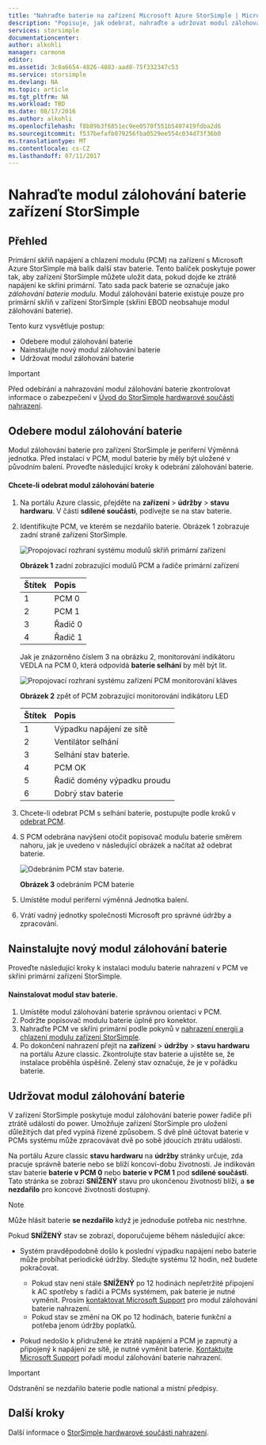 ```yaml
---
title: "Nahraďte baterie na zařízení Microsoft Azure StorSimple | Microsoft Docs"
description: "Popisuje, jak odebrat, nahraďte a udržovat modul zálohování baterie zařízení StorSimple."
services: storsimple
documentationcenter: 
author: alkohli
manager: carmonm
editor: 
ms.assetid: 3c8a6654-4826-4883-aad8-75f332347c53
ms.service: storsimple
ms.devlang: NA
ms.topic: article
ms.tgt_pltfrm: NA
ms.workload: TBD
ms.date: 08/17/2016
ms.author: alkohli
ms.openlocfilehash: f8b89b3f6851ec9ee0570f551b5407419fdba2d6
ms.sourcegitcommit: f537befafb079256fba0529ee554c034d73f36b0
ms.translationtype: MT
ms.contentlocale: cs-CZ
ms.lasthandoff: 07/11/2017
---
```

# <a name="replace-the-backup-battery-module-on-your-storsimple-device"></a>Nahraďte modul zálohování baterie zařízení StorSimple
## <a name="overview"></a>Přehled
Primární skříň napájení a chlazení modulu (PCM) na zařízení s Microsoft Azure StorSimple má balík další stav baterie. Tento balíček poskytuje power tak, aby zařízení StorSimple můžete uložit data, pokud dojde ke ztrátě napájení ke skříni primární. Tato sada pack baterie se označuje jako *zálohování baterie modulu*. Modul zálohování baterie existuje pouze pro primární skříň v zařízení StorSimple (skříni EBOD neobsahuje modul zálohování baterie). 

Tento kurz vysvětluje postup:

* Odebere modul zálohování baterie 
* Nainstalujte nový modul zálohování baterie
* Udržovat modul zálohování baterie

> [!IMPORTANT]
> Před odebírání a nahrazování modul zálohování baterie zkontrolovat informace o zabezpečení v [Úvod do StorSimple hardwarové součásti nahrazení](storsimple-hardware-component-replacement.md).
> 
> 

## <a name="remove-the-backup-battery-module"></a>Odebere modul zálohování baterie
Modul zálohování baterie pro zařízení StorSimple je periferní Výměnná jednotka. Před instalací v PCM, modul baterie by měly být uložené v původním balení. Proveďte následující kroky k odebrání zálohování baterie.

#### <a name="to-remove-the-backup-battery-module"></a>Chcete-li odebrat modul zálohování baterie
1. Na portálu Azure classic, přejděte na **zařízení** > **údržby** > **stavu hardwaru**. V části **sdílené součásti**, podívejte se na stav baterie.
2. Identifikujte PCM, ve kterém se nezdařilo baterie. Obrázek 1 zobrazuje zadní straně zařízení StorSimple.
   
    ![Propojovací rozhraní systému modulů skříň primární zařízení](./media/storsimple-battery-replacement/IC740994.png)
   
    **Obrázek 1** zadní zobrazující modulů PCM a řadiče primární zařízení
   
   | Štítek | Popis |
   |:--- |:--- |
   | 1 |PCM 0 |
   | 2 |PCM 1 |
   | 3 |Řadič 0 |
   | 4 |Řadič 1 |
   
    Jak je znázorněno číslem 3 na obrázku 2, monitorování indikátoru VEDLA na PCM 0, která odpovídá **baterie selhání** by měl být lit.
   
    ![Propojovací rozhraní systému zařízení PCM monitorování kláves](./media/storsimple-battery-replacement/IC740992.png)
   
    **Obrázek 2** zpět of PCM zobrazující monitorování indikátoru LED
   
   | Štítek | Popis |
   |:--- |:--- |
   | 1 |Výpadku napájení ze sítě |
   | 2 |Ventilátor selhání |
   | 3 |Selhání stav baterie. |
   | 4 |PCM OK |
   | 5 |Řadič domény výpadku proudu |
   | 6 |Dobrý stav baterie |
3. Chcete-li odebrat PCM s selhání baterie, postupujte podle kroků v [odebrat PCM](storsimple-power-cooling-module-replacement.md#remove-a-pcm).
4. S PCM odebrána navýšení otočit popisovač modulu baterie směrem nahoru, jak je uvedeno v následující obrázek a načítat až odebrat baterie.
   
    ![Odebráním PCM stav baterie.](./media/storsimple-battery-replacement/IC741019.png)
   
    **Obrázek 3** odebráním PCM baterie
5. Umístěte modul periferní výměnná Jednotka balení.
6. Vrátí vadný jednotky společnosti Microsoft pro správné údržby a zpracování.

## <a name="install-a-new-backup-battery-module"></a>Nainstalujte nový modul zálohování baterie
Proveďte následující kroky k instalaci modulu baterie nahrazení v PCM ve skříni primární zařízení StorSimple.

#### <a name="to-install-the-battery-module"></a>Nainstalovat modul stav baterie.
1. Umístěte modul zálohování baterie správnou orientaci v PCM.
2. Podržte popisovač modulu baterie úplně pro konektor.
3. Nahraďte PCM ve skříni primární podle pokynů v [nahrazení energii a chlazení modulu zařízení StorSimple](storsimple-power-cooling-module-replacement.md).
4. Po dokončení nahrazení přejít na **zařízení** > **údržby** > **stavu hardwaru** na portálu Azure classic. Zkontrolujte stav baterie a ujistěte se, že instalace proběhla úspěšně. Zelený stav označuje, že je v pořádku baterie.

## <a name="maintain-the-backup-battery-module"></a>Udržovat modul zálohování baterie
V zařízení StorSimple poskytuje modul zálohování baterie power řadiče při ztrátě událostí do power. Umožňuje zařízení StorSimple pro uložení důležitých dat před vypíná řízené způsobem. S dvě plně účtovat baterie v PCMs systému může zpracovávat dvě po sobě jdoucích ztrátu události.

Na portálu Azure classic **stavu hardwaru** na **údržby** stránky určuje, zda pracuje správně baterie nebo se blíží koncoví-dobu životnosti. Je indikován stav baterie **baterie v PCM 0** nebo **baterie v PCM 1** pod **sdílené součásti**. Tato stránka se zobrazí **SNÍŽENÝ** stavu pro ukončenou životností blíží, a **se nezdařilo** pro koncové životnosti dostupný. 

> [!NOTE]
> Může hlásit baterie **se nezdařilo** když je jednoduše potřeba nic nestrhne.
> 
> 

Pokud **SNÍŽENÝ** stav se zobrazí, doporučujeme během následující akce:

* Systém pravděpodobně došlo k poslední výpadku napájení nebo baterie může probíhat periodické údržby. Sledujte systému 12 hodin, než budete pokračovat.
  
  * Pokud stav není stále **SNÍŽENÝ** po 12 hodinách nepřetržité připojení k AC spotřeby s řadiči a PCMs systémem, pak baterie je nutné vyměnit. Prosím [kontaktovat Microsoft Support](storsimple-contact-microsoft-support.md) pro modul zálohování baterie nahrazení.
  * Pokud stav se změní na OK po 12 hodinách, baterie funkční a potřeba jenom údržby poplatků.
* Pokud nedošlo k přidružené ke ztrátě napájení a PCM je zapnutý a připojený k napájení ze sítě, je nutné vyměnit baterie. [Kontaktujte Microsoft Support](storsimple-contact-microsoft-support.md) pořadí modul zálohování baterie nahrazení.

> [!IMPORTANT]
> Odstranění se nezdařilo baterie podle national a místní předpisy. 
> 
> 

## <a name="next-steps"></a>Další kroky
Další informace o [StorSimple hardwarové součásti nahrazení](storsimple-hardware-component-replacement.md).

